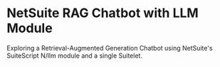 # NetSuite RAG Chatbot with LLM Module
Exploring a Retrieval-Augmented Generation Chatbot using NetSuite's SuiteScript N/llm module and a single Suitelet.